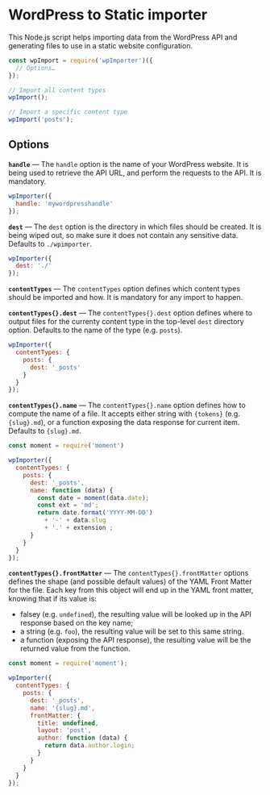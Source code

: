 # WordPress to Static importer

This Node.js script helps importing data from the WordPress API and generating files to use in a static website configuration.

```js
const wpImport = require('wpImporter')({
  // Options…
});

// Import all content types
wpImport();

// Import a specific content type
wpImport('posts');
```

## Options

**`handle`** — The `handle` option is the name of your WordPress website. It is being used to retrieve the API URL, and perform the requests to the API. It is mandatory.

```js
wpImporter({
  handle: 'mywordpresshandle'
});
```

**`dest`** — The `dest` option is the directory in which files should be created. It is being wiped out, so make sure it does not contain any sensitive data. Defaults to `./wpimporter`.

```js
wpImporter({
  dest: './'
});
```

**`contentTypes`** — The `contentTypes` option defines which content types should be imported and how. It is mandatory for any import to happen.

**`contentTypes{}.dest`** — The `contentTypes{}.dest` option defines where to output files for the currenty content type in the top-level `dest` directory option. Defaults to the name of the type (e.g. `posts`).

```js
wpImporter({
  contentTypes: {
    posts: {
      dest: '_posts'
    }
  }
});
```

**`contentTypes{}.name`** — The `contentTypes{}.name` option defines how to compute the name of a file. It accepts either string with `{tokens}` (e.g. `{slug}.md`), or a function exposing the data response for current item. Defaults to `{slug}.md`.

```js
const moment = require('moment')

wpImporter({
  contentTypes: {
    posts: {
      dest: '_posts',
      name: function (data) {
        const date = moment(data.date);
        const ext = 'md';
        return date.format('YYYY-MM-DD')
          + '-' + data.slug
          + '.' + extension ;
      }
    }
  }
});
```

**`contentTypes{}.frontMatter`** — The `contentTypes{}.frontMatter` options defines the shape (and possible default values) of the YAML Front Matter for the file. Each key from this object will end up in the YAML front matter, knowing that if its value is:
- falsey (e.g. `undefined`), the resulting value will be looked up in the API response based on the key name;
- a string (e.g. `foo`), the resulting value will be set to this same string.
- a function (exposing the API response), the resulting value will be the returned value from the function.


```js
const moment = require('moment');

wpImporter({
  contentTypes: {
    posts: {
      dest: '_posts',
      name: '{slug}.md',
      frontMatter: {
        title: undefined,
        layout: 'post',
        author: function (data) {
          return data.author.login;
        }
      }
    }
  }
});
```

